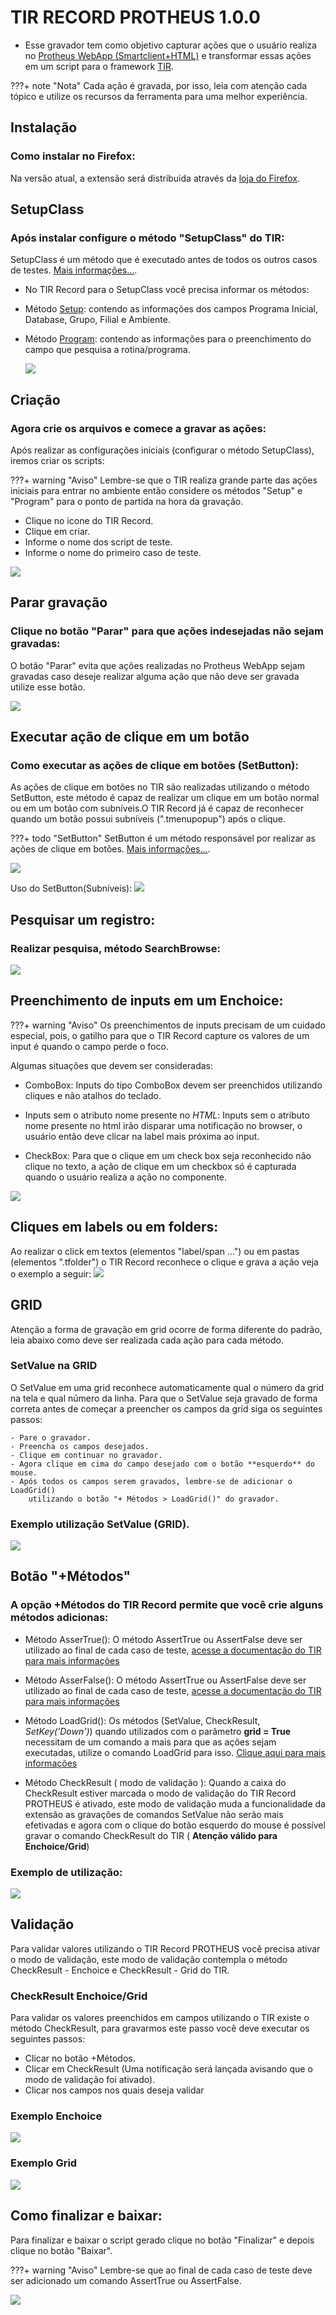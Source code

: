 # TIR RECORD PROTHEUS 1.0.0

- Esse gravador tem como objetivo capturar ações que o usuário realiza no [Protheus WebApp (Smartclient+HTML)](https://tdn.totvs.com/pages/viewpage.action?pageId=448596783) e transformar essas ações em um script para o framework [TIR](https://github.com/totvs/tir).

???+ note "Nota"
    Cada ação é gravada, por isso, leia com atenção cada tópico e utilize os recursos da ferramenta para uma melhor experiência.

## Instalação
### Como instalar no Firefox:
Na versão atual, a extensão será distribuida através da [loja do Firefox](https://addons.mozilla.org/en-US/firefox/addon/tir-record/).

## SetupClass
### Após instalar configure o método "SetupClass" do TIR:
 SetupClass é um método que é executado antes de todos os outros casos de testes. [Mais informações...](https://docs.python.org/3/library/unittest.html?highlight=setupclass#unittest.TestCase.setUpClass).

 - No TIR Record para o SetupClass você precisa informar os métodos:
- Método [Setup](https://totvs.github.io/tir/webapp.html?highlight=setup#tir.main.Webapp.Setup): contendo as informações dos campos Programa Inicial, Database, Grupo, Filial e Ambiente.
- Método [Program](https://totvs.github.io/tir/webapp.html?highlight=program#tir.main.Webapp.Program): contendo as informações para o preenchimento do campo que pesquisa a rotina/programa.

    ![](./gifs/SetupClass.gif)

## Criação
### Agora crie os arquivos e comece a gravar as ações:
 Após realizar as configurações iniciais (configurar o método SetupClass), iremos criar os scripts:

???+ warning "Aviso"
    Lembre-se que o TIR realiza grande parte das ações iniciais para entrar no ambiente então considere os métodos "Setup" e "Program" para o ponto de partida na hora da gravação.
 
 - Clique no icone do TIR Record.
 - Clique em criar.
 - Informe o nome dos script de teste.
 - Informe o nome do primeiro caso de teste.
 
![](./gifs/Criando.gif)

## Parar gravação
### Clique no botão "Parar" para que ações indesejadas não sejam gravadas:
O botão "Parar" evita que ações realizadas no Protheus WebApp sejam gravadas caso deseje realizar alguma ação que não deve ser gravada utilize esse botão.

![](./gifs/Pause.gif)

## Executar ação de clique em um botão
### Como executar as ações de clique em botões (SetButton):
As ações de clique em botões no TIR são realizadas utilizando o método SetButton, este método é capaz de realizar um clique em um botão normal ou em um botão com subníveis.O TIR Record já é capaz de reconhecer quando um botão possui subníveis (".tmenupopup") após o clique.

???+ todo "SetButton"
    SetButton é um método responsável por realizar as ações de clique em botões. [Mais informações...](https://totvs.github.io/tir/webapp.html?highlight=setbutton#tir.main.Webapp.SetButton).

![](./gifs/btn.gif)

Uso do SetButton(Subníveis):
![](./gifs/btn_x_outrasacoes.gif)

## Pesquisar um registro:
### Realizar pesquisa, método SearchBrowse:
![](./gifs/SearchBrowse.gif)


## Preenchimento de inputs em um Enchoice:

???+ warning "Aviso"
    Os preenchimentos de inputs precisam de um cuidado especial, pois, o gatilho para que o TIR Record capture os valores de um input é quando o campo perde o foco.

Algumas situações que devem ser consideradas:

- ComboBox:
    Inputs do tipo ComboBox devem ser preenchidos utilizando cliques e não atalhos do teclado.

- Inputs sem o atributo nome presente no *HTML*:
    Inputs sem o atributo nome presente no html irão disparar uma notificação no browser, o usuário então deve clicar na label mais próxima ao input.

- CheckBox:
    Para que o clique em um check box seja reconhecido não clique no texto, a ação de clique em um checkbox só é capturada quando o usuário realiza a ação no componente.

![](./gifs/SetValueEnchoice.gif)

## Cliques em labels ou em folders:
Ao realizar o click em textos (elementos "label/span ...") ou em pastas (elementos ".tfolder") o TIR Record reconhece o clique e grava a ação veja o exemplo a seguir:
![](./gifs/label_folder.gif)


## GRID
Atenção a forma de gravação em grid ocorre de forma diferente do padrão, leia abaixo como deve ser realizada cada ação para cada método.

### SetValue na GRID
O SetValue em uma grid reconhece automaticamente qual o número da grid na tela e qual número da linha.
Para que o SetValue seja gravado de forma correta antes de começar a preencher os campos da grid siga os seguintes passos:

    - Pare o gravador.
    - Preencha os campos desejados.
    - Clique em continuar no gravador.
    - Agora clique em cima do campo desejado com o botão **esquerdo** do mouse.
    - Após todos os campos serem gravados, lembre-se de adicionar o LoadGrid()
        utilizando o botão "+ Métodos > LoadGrid()" do gravador.
    
### Exemplo utilização SetValue (GRID).
![](./gifs/SetValueGrid.gif)

## Botão "+Métodos"
### A opção +Métodos do TIR Record permite que você crie alguns métodos adicionas:
- Método AsserTrue():
	O método AssertTrue ou AssertFalse deve ser utilizado ao final de cada caso de teste, [acesse a documentação do TIR para mais informações](https://totvs.github.io/tir/webapp.html?highlight=assert#tir.main.Webapp.AssertTrue)
- Método AsserFalse():
	O método AssertTrue ou AssertFalse deve ser utilizado ao final de cada caso de teste, [acesse a documentação do TIR para mais informações](https://totvs.github.io/tir/webapp.html?highlight=assert#tir.main.Webapp.AssertFalse)

- Método LoadGrid():
	Os métodos (SetValue, CheckResult, *SetKey('Down')*) quando utilizados com o parâmetro **grid = True** necessitam de um comando a mais para que as ações sejam executadas,
    utilize o comando LoadGrid para isso. [Clique aqui para mais informações](https://totvs.github.io/tir/webapp.html?highlight=loadgrid)
	
- Método CheckResult ( modo de validação ):
    Quando a caixa do CheckResult estiver marcada o modo de validação do TIR Record PROTHEUS é ativado, este modo de validação muda a funcionalidade da extensão as gravações de comandos SetValue não serão mais efetivadas e agora com o clique do botão esquerdo do mouse é possível gravar o comando CheckResult do TIR ( **Atenção válido para Enchoice/Grid**)

### Exemplo de utilização:
![](./gifs/moreMethods.gif)

## Validação
Para validar valores utilizando o TIR Record PROTHEUS você precisa ativar o modo de validação, este modo de validação contempla o método CheckResult - Enchoice e CheckResult - Grid do TIR.

### CheckResult Enchoice/Grid
Para validar os valores preenchidos em campos utilizando o TIR existe o método CheckResult, para gravarmos este passo você deve executar os seguintes passos:

- Clicar no botão +Métodos.
- Clicar em CheckResult (Uma notificação será lançada avisando que o modo de validação foi ativado).
- Clicar nos campos nos quais deseja validar


### Exemplo Enchoice
![](./gifs/modoValidacaoEnchoice.gif)

### Exemplo Grid
![](./gifs/checkResultGrid.gif)

## Como finalizar e baixar:
Para finalizar e baixar o script gerado clique no botão "Finalizar" e depois clique no botão "Baixar".

???+ warning "Aviso"
    Lembre-se que ao final de cada caso de teste deve ser adicionado um comando AssertTrue ou AssertFalse.

![](./gifs/baixar.gif)
